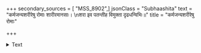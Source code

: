 +++
secondary_sources = [ "MSS_8902",]
jsonClass = "Subhaashita"
text = "कर्मजन्यशरीरेषु रोमाः शारीरमानसाः।  \nशरा इव पतन्तीह विमुक्ता दृढधन्विभिः॥"
title = "कर्मजन्यशरीरेषु रोमाः"

+++

<details><summary>Text</summary>

कर्मजन्यशरीरेषु रोमाः शारीरमानसाः।  
शरा इव पतन्तीह विमुक्ता दृढधन्विभिः॥
</details>
